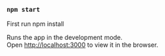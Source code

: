 ### `npm start`

First run npm install

Runs the app in the development mode.<br />
Open [http://localhost:3000](http://localhost:3000) to view it in the browser.
